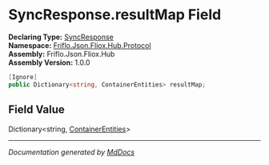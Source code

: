 ﻿<!--  
  <auto-generated>   
    The contents of this file were generated by a tool.  
    Changes to this file may be list if the file is regenerated  
  </auto-generated>   
-->

# SyncResponse.resultMap Field

**Declaring Type:** [SyncResponse](../index.md)  
**Namespace:** [Friflo.Json.Fliox.Hub.Protocol](../../index.md)  
**Assembly:** Friflo.Json.Fliox.Hub  
**Assembly Version:** 1.0.0

```csharp
[Ignore]
public Dictionary<string, ContainerEntities> resultMap;
```

## Field Value

Dictionary\<string, [ContainerEntities](../../ContainerEntities/index.md)\>

___

*Documentation generated by [MdDocs](https://github.com/ap0llo/mddocs)*
